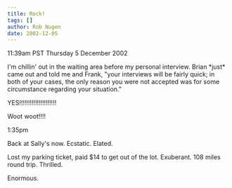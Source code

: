 ```yaml
---
title: Rock!
tags: []
author: Rob Nugen
date: 2002-12-05
---
```


<p class=date>11:39am PST Thursday 5 December 2002</p>

<p>I'm chillin' out in the waiting area before my personal interview.
Brian *just* came out and told me and Frank, "your interviews will be
fairly quick; in both of your cases, the only reason you were not
accepted was for some circumstance regarding your situation."</p>

<p>YES!!!!!!!!!!!!!!!!!!!!!</p>

<p>Woot woot!!!!</p>

<p class=date>1:35pm</p>

<p>Back at Sally's now.  Ecstatic.  Elated.</p>

<p>Lost my parking ticket, paid $14 to get out of the lot.  Exuberant.
108 miles round trip.  Thrilled.</p>

<p>Enormous.</p>

